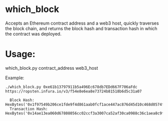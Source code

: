 # which_block
Accepts an Ethereum contract address and a web3 host, quickly traverses the block chain, and returns the block hash and transaction hash in which the contract was deployed.

# Usage:

which_block.py contract_address web3_host

Example: 

```
./which_block.py 0xe61b13797911b5a496Ec678db7EDd667F706aFdc https://ropsten.infura.io/v3/f54e8e6ea8e73724b81518b6d5c31a07

  Block Hash: HexBytes('0x1f97549b206ce1fde9f4d861aab0fcf1ace447ac876d45d10c468d0574f5974d')
  Transaction Hash: HexBytes('0x14ae13ea060d67808056cc02ccf3a3007ca52af30ca0988c36c1aea8c9fc4f38')
```
